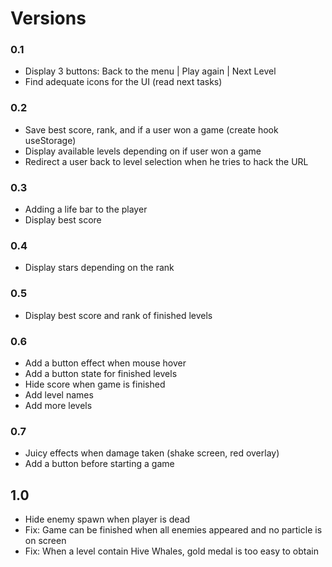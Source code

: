 # Versions

### 0.1
- Display 3 buttons: Back to the menu | Play again | Next Level
- Find adequate icons for the UI (read next tasks)

### 0.2
- Save best score, rank, and if a user won a game (create hook useStorage)
- Display available levels depending on if user won a game
- Redirect a user back to level selection when he tries to hack the URL

### 0.3
- Adding a life bar to the player
- Display best score

### 0.4
- Display stars depending on the rank

### 0.5
- Display best score and rank of finished levels

### 0.6
- Add a button effect when mouse hover
- Add a button state for finished levels
- Hide score when game is finished
- Add level names
- Add more levels

### 0.7
- Juicy effects when damage taken (shake screen, red overlay)
- Add a button before starting a game

## 1.0
- Hide enemy spawn when player is dead
- Fix: Game can be finished when all enemies appeared and no particle is on screen
- Fix: When a level contain Hive Whales, gold medal is too easy to obtain